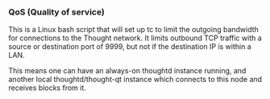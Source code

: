 ### QoS (Quality of service) ###

This is a Linux bash script that will set up tc to limit the outgoing bandwidth for connections to the Thought network. It limits outbound TCP traffic with a source or destination port of 9999, but not if the destination IP is within a LAN.

This means one can have an always-on thoughtd instance running, and another local thoughtd/thought-qt instance which connects to this node and receives blocks from it.
